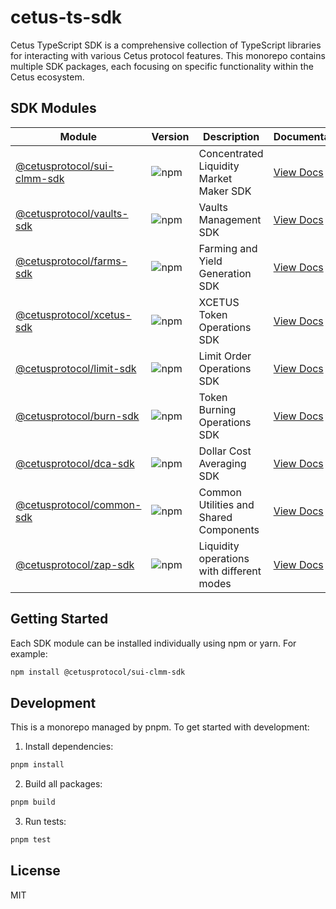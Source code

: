 # cetus-ts-sdk

Cetus TypeScript SDK is a comprehensive collection of TypeScript libraries for interacting with various Cetus protocol features. This monorepo contains multiple SDK packages, each focusing on specific functionality within the Cetus ecosystem.

## SDK Modules

| Module                                                                                   | Version                                                                                     | Description                               | Documentation                            |
| ---------------------------------------------------------------------------------------- | ------------------------------------------------------------------------------------------- | ----------------------------------------- | ---------------------------------------- |
| [@cetusprotocol/sui-clmm-sdk](https://www.npmjs.com/package/@cetusprotocol/sui-clmm-sdk) | ![npm](https://img.shields.io/npm/v/%40cetusprotocol%2Fsui-clmm-sdk?logo=npm&logoColor=rgb) | Concentrated Liquidity Market Maker SDK   | [View Docs](./packages/clmm/README.md)   |
| [@cetusprotocol/vaults-sdk](https://www.npmjs.com/package/@cetusprotocol/vaults-sdk)     | ![npm](https://img.shields.io/npm/v/%40cetusprotocol%2Fvaults-sdk?logo=npm&logoColor=rgb)   | Vaults Management SDK                     | [View Docs](./packages/vaults/README.md) |
| [@cetusprotocol/farms-sdk](https://www.npmjs.com/package/@cetusprotocol/farms-sdk)       | ![npm](https://img.shields.io/npm/v/%40cetusprotocol%2Ffarms-sdk?logo=npm&logoColor=rgb)    | Farming and Yield Generation SDK          | [View Docs](./packages/farms/README.md)  |
| [@cetusprotocol/xcetus-sdk](https://www.npmjs.com/package/@cetusprotocol/xcetus-sdk)     | ![npm](https://img.shields.io/npm/v/%40cetusprotocol%2Fxcetus-sdk?logo=npm&logoColor=rgb)   | XCETUS Token Operations SDK               | [View Docs](./packages/xcetus/README.md) |
| [@cetusprotocol/limit-sdk](https://www.npmjs.com/package/@cetusprotocol/limit-sdk)       | ![npm](https://img.shields.io/npm/v/%40cetusprotocol%2Flimit-sdk?logo=npm&logoColor=rgb)    | Limit Order Operations SDK                | [View Docs](./packages/limit/README.md)  |
| [@cetusprotocol/burn-sdk](https://www.npmjs.com/package/@cetusprotocol/burn-sdk)         | ![npm](https://img.shields.io/npm/v/%40cetusprotocol%2Fburn-sdk?logo=npm&logoColor=rgb)     | Token Burning Operations SDK              | [View Docs](./packages/burn/README.md)   |
| [@cetusprotocol/dca-sdk](https://www.npmjs.com/package/@cetusprotocol/dca-sdk)           | ![npm](https://img.shields.io/npm/v/%40cetusprotocol%2Fdca-sdk?logo=npm&logoColor=rgb)      | Dollar Cost Averaging SDK                 | [View Docs](./packages/dca/README.md)    |
| [@cetusprotocol/common-sdk](https://www.npmjs.com/package/@cetusprotocol/common-sdk)     | ![npm](https://img.shields.io/npm/v/%40cetusprotocol%2Fcommon-sdk?logo=npm&logoColor=rgb)   | Common Utilities and Shared Components    | [View Docs](./packages/common/README.md) |
| [@cetusprotocol/zap-sdk](https://www.npmjs.com/package/@cetusprotocol/zap-sdk)           | ![npm](https://img.shields.io/npm/v/%40cetusprotocol%2Fzap-sdk?logo=npm&logoColor=rgb)      | Liquidity operations with different modes | [View Docs](./packages/zap/README.md)    |

## Getting Started

Each SDK module can be installed individually using npm or yarn. For example:

```bash
npm install @cetusprotocol/sui-clmm-sdk

```

## Development

This is a monorepo managed by pnpm. To get started with development:

1. Install dependencies:

```bash
pnpm install
```

2. Build all packages:

```bash
pnpm build
```

3. Run tests:

```bash
pnpm test
```

## License

MIT
